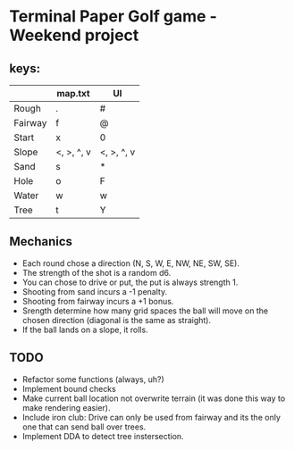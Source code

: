 # Terminal Paper Golf game - Weekend project
## keys:
|         	| map.txt    	| UI         	|
|---------	|------------	|------------	|
| Rough   	| .          	| #          	|
| Fairway 	| f          	| @          	|
| Start   	| x          	| 0          	|
| Slope   	| <, >, ^, v 	| <, >, ^, v 	|
| Sand    	| s          	| *          	|
| Hole    	| o          	| F          	|
| Water   	| w          	| w          	|
| Tree    	| t          	| Y          	|
## Mechanics
- Each round chose a direction (N, S, W, E, NW, NE, SW, SE).
- The strength of the shot is a random d6.
- You can chose to drive or put, the put is always strength 1.
- Shooting from sand incurs a -1 penalty.
- Shooting from fairway incurs a +1 bonus.
- Srength determine how many grid spaces the ball will move on the chosen direction (diagonal is the same as straight).
- If the ball lands on a slope, it rolls.
## TODO
- Refactor some functions (always, uh?)
- Implement bound checks
- Make current ball location not overwrite terrain (it was done this way to make rendering easier).
- Include iron club: Drive can only be used from fairway and its the only one that can send ball over trees.
- Implement DDA to detect tree instersection.
